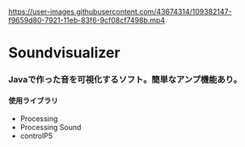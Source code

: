
https://user-images.githubusercontent.com/43674314/109382147-f9659d80-7921-11eb-83f6-9cf08cf7498b.mp4

# Soundvisualizer
### Javaで作った音を可視化するソフト。簡単なアンプ機能あり。
#### 使用ライブラリ
- Processing
- Processing Sound
- controlP5
